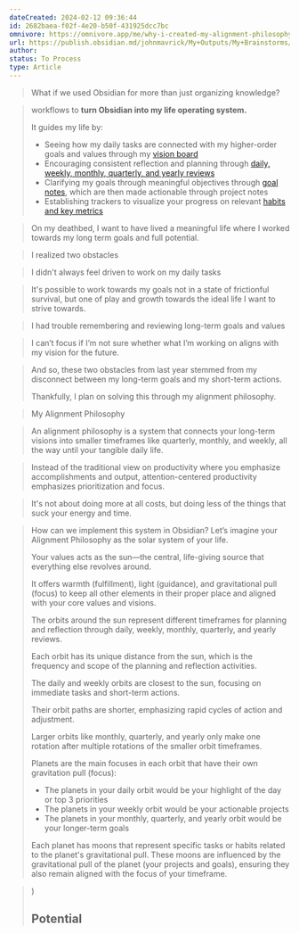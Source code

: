 ```yaml
---
dateCreated: 2024-02-12 09:36:44
id: 2682baea-f02f-4e20-b50f-431925dcc7bc
omnivore: https://omnivore.app/me/why-i-created-my-alignment-philosophy-john-s-idea-galaxy-obsidia-18d9dbfb8d0
url: https://publish.obsidian.md/johnmavrick/My+Outputs/My+Brainstorms/%F0%9F%92%A1+Why+I+created+my+alignment+philosophy
author: 
status: To Process
type: Article
---
```



> What if we used Obsidian for more than just organizing knowledge? 


> workflows to **turn Obsidian into my life operating system.**
> 
> It guides my life by:
> 
> * Seeing how my daily tasks are connected with my higher-order goals and values through my [vision board](https://youtu.be/sj8oJeYHTDQ?si=fB4aTTDND6lWsvAE&t=73)
> * Encouraging consistent reflection and planning through [daily, weekly, monthly, quarterly, and yearly reviews](https://youtu.be/sj8oJeYHTDQ?si=zOfmv%5FnWY3uxNuYy&t=146)
> * Clarifying my goals through meaningful objectives through [goal notes](https://youtu.be/sj8oJeYHTDQ?si=kLaD5d0MH3tAQfWd&t=166), which are then made actionable through project notes
> * Establishing trackers to visualize your progress on relevant [habits and key metrics](https://youtu.be/sj8oJeYHTDQ?si=1N1QIM5VZc6Delqt&t=227) 


> On my deathbed, I want to have lived a meaningful life where I worked towards my long term goals and full potential. 


> I realized two obstacles 


> I didn't always feel driven to work on my daily tasks 


> It's possible to work towards my goals not in a state of frictionful survival, but one of play and growth towards the ideal life I want to strive towards. 


> I had trouble remembering and reviewing long-term goals and values 


> I can’t focus if I’m not sure whether what I’m working on aligns with my vision for the future. 


> And so, these two obstacles from last year stemmed from my disconnect between my long-term goals and my short-term actions.
> 
> Thankfully, I plan on solving this through my alignment philosophy. 


> My Alignment Philosophy 


> An alignment philosophy is a system that connects your long-term visions into smaller timeframes like quarterly, monthly, and weekly, all the way until your tangible daily life. 


> Instead of the traditional view on productivity where you emphasize accomplishments and output, attention-centered productivity emphasizes prioritization and focus. 


> It's not about doing more at all costs, but doing less of the things that suck your energy and time. 


> How can we implement this system in Obsidian? Let’s imagine your Alignment Philosophy as the solar system of your life.
> 
> Your values acts as the sun—the central, life-giving source that everything else revolves around.
> 
> It offers warmth (fulfillment), light (guidance), and gravitational pull (focus) to keep all other elements in their proper place and aligned with your core values and visions.
> 
> The orbits around the sun represent different timeframes for planning and reflection through daily, weekly, monthly, quarterly, and yearly reviews.
> 
> Each orbit has its unique distance from the sun, which is the frequency and scope of the planning and reflection activities.
> 
> The daily and weekly orbits are closest to the sun, focusing on immediate tasks and short-term actions.
> 
> Their orbit paths are shorter, emphasizing rapid cycles of action and adjustment.
> 
> Larger orbits like monthly, quarterly, and yearly only make one rotation after multiple rotations of the smaller orbit timeframes.
> 
> Planets are the main focuses in each orbit that have their own gravitation pull (focus):
> 
> * The planets in your daily orbit would be your highlight of the day or top 3 priorities
> * The planets in your weekly orbit would be your actionable projects
> * The planets in your monthly, quarterly, and yearly orbit would be your longer-term goals
> 
> Each planet has moons that represent specific tasks or habits related to the planet's gravitational pull. These moons are influenced by the gravitational pull of the planet (your projects and goals), ensuring they also remain aligned with the focus of your timeframe. 


> )  
> 
> ## Potential 


